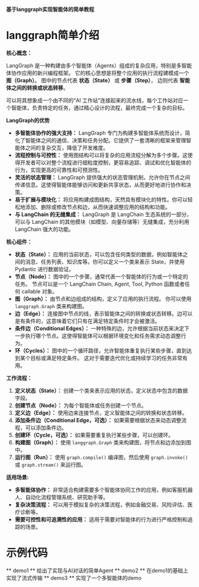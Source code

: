 **基于langgraph实现智能体的简单教程**

# langgraph简单介绍

**核心概念：**

LangGraph 是一种构建由多个智能体（Agents）组成的复杂应用，特别是多智能体协作应用的新兴编程框架。 它的核心思想是将整个应用的执行流程建模成一个 **图（Graph）**。 图中的节点代表 **状态（State）** 或 **步骤（Step）**， 边则代表 **智能体之间的转换或状态转移**。

可以将其想象成一个由不同的“AI 工作站”连接起来的流水线，每个工作站对应一个智能体，负责特定的任务，通过精心设计的流程，最终完成一个复杂的目标。

**LangGraph的优势**

*   **多智能体协作的强大支持：** LangGraph 专门为构建多智能体系统而设计，简化了智能体之间的通信、决策和任务分配。它提供了一套清晰的框架来管理智能体之间的复杂交互，降低了开发难度。
*   **流程控制与可控性：** 使用图结构可以将复杂的应用流程分解为多个步骤。这使得开发者可以对整个流程进行细粒度控制，更容易追踪、调试和优化智能体的行为，实现更高的可靠性和可预测性。
*   **灵活的状态管理：** LangGraph 提供强大的状态管理机制，允许你在节点之间传递信息。这使得智能体能够访问和更新共享状态，从而更好地进行协作和决策。
*   **易于扩展与模块化：** 将应用构建成图结构，天然具有模块化的特性。你可以轻松地添加、删除或修改节点和边，从而快速调整应用的结构和功能。
*   **与 LangChain 的无缝集成：** LangGraph 是 LangChain 生态系统的一部分，可以与 LangChain 的其他模块（如模型、向量存储等）无缝集成，充分利用 LangChain 强大的功能。

**核心组件：**

*   **状态（State）：** 应用的当前状态，可以包含任何类型的数据，例如智能体之间的消息、任务列表、知识库等。你可以定义一个类来表示 State，并使用 Pydantic 进行数据验证。
*   **节点（Node）：** 图中的一个步骤，通常代表一个智能体的行为或一个特定的任务。 节点可以是一个 LangChain Chain, Agent, Tool, Python 函数或者任何 callable 对象。
*   **图（Graph）：** 由节点和边组成的结构，定义了应用的执行流程。 你可以使用 `langgraph.Graph` 类来构建图。
*   **边（Edge）：** 连接图中节点的线，表示智能体之间的转换或状态转移。边可以是有条件的，这意味着它们只有在满足特定条件时才会被激活。
*   **条件边（Conditional Edges）：** 一种特殊的边，允许根据当前状态来决定下一步执行哪个节点。这使得智能体可以根据环境变化和任务需求动态调整行为。
*   **环（Cycles）：** 图中的一个循环路径，允许智能体重复执行某些步骤，直到达到某个目标或满足特定条件。 这对于需要迭代优化或持续学习的任务非常有用。

**工作流程：**
1.  **定义状态（State）：** 创建一个类来表示应用的状态，定义状态中包含的数据字段。
2.  **创建节点（Node）：** 为每个智能体或任务创建一个节点。
3.  **定义边（Edge）：** 使用边来连接节点，定义智能体之间的转换和状态转移。
4.  **添加条件边（Conditional Edge，可选）：**  如果需要根据状态来动态调整流程，可以添加条件边。
5.  **创建环（Cycle，可选）：** 如果需要重复执行某些步骤，可以创建环。
6.  **构建图（Graph）：** 使用 `langgraph.Graph` 类来构建图，将节点和边添加到图中。
7.  **运行图（Run）：** 使用 `graph.compile()` 编译图，然后使用 `graph.invoke()` 或 `graph.stream()` 来运行图。

**适用场景:**

*   **多智能体协作：** 非常适合构建需要多个智能体协同工作的应用，例如客服机器人、自动化流程管理系统、研究助手等。
*   **复杂决策流程：** 可以用于模拟复杂的决策流程，例如金融交易、风险评估、医疗诊断等。
*   **需要可控性和可追溯性的应用：**  适用于需要对智能体的行为进行严格控制和追踪的场景。

# 示例代码
** demo1 ** 给出了实现与AI对话的简单Agent
** demo2 ** 在demo1的基础上实现了流式传输
** demo3 ** 实现了一个多智能体的demo


